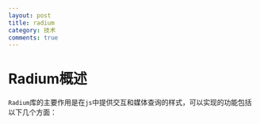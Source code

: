 ```yaml
---
layout: post
title: radium
category: 技术
comments: true
---
```



# Radium概述
`Radium`库的主要作用是在`js`中提供交互和媒体查询的样式，可以实现的功能包括以下几个方面：


 
 

　
